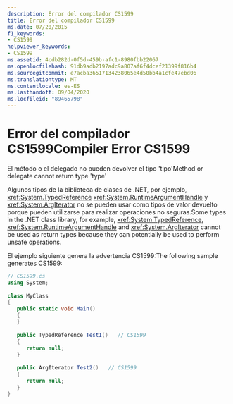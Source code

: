 ```yaml
---
description: Error del compilador CS1599
title: Error del compilador CS1599
ms.date: 07/20/2015
f1_keywords:
- CS1599
helpviewer_keywords:
- CS1599
ms.assetid: 4cdb282d-0f5d-459b-afc1-8980fbb22067
ms.openlocfilehash: 91db9adb2197adc9a807af6f4dcef21399f816b4
ms.sourcegitcommit: e7acba36517134238065e4d50bb4a1cfe47ebd06
ms.translationtype: MT
ms.contentlocale: es-ES
ms.lasthandoff: 09/04/2020
ms.locfileid: "89465798"
---
```

# <a name="compiler-error-cs1599"></a><span data-ttu-id="8567d-103">Error del compilador CS1599</span><span class="sxs-lookup"><span data-stu-id="8567d-103">Compiler Error CS1599</span></span>
<span data-ttu-id="8567d-104">El método o el delegado no pueden devolver el tipo 'tipo'</span><span class="sxs-lookup"><span data-stu-id="8567d-104">Method or delegate cannot return type 'type'</span></span>  
  
 <span data-ttu-id="8567d-105">Algunos tipos de la biblioteca de clases de .NET, por ejemplo, <xref:System.TypedReference> <xref:System.RuntimeArgumentHandle> y <xref:System.ArgIterator> no se pueden usar como tipos de valor devuelto porque pueden utilizarse para realizar operaciones no seguras.</span><span class="sxs-lookup"><span data-stu-id="8567d-105">Some types in the .NET class library, for example, <xref:System.TypedReference>, <xref:System.RuntimeArgumentHandle> and <xref:System.ArgIterator> cannot be used as return types because they can potentially be used to perform unsafe operations.</span></span>  
  
 <span data-ttu-id="8567d-106">El ejemplo siguiente genera la advertencia CS1599:</span><span class="sxs-lookup"><span data-stu-id="8567d-106">The following sample generates CS1599:</span></span>  
  
```csharp  
// CS1599.cs  
using System;  
  
class MyClass  
{  
   public static void Main()  
   {  
   }  
  
   public TypedReference Test1()   // CS1599  
   {  
      return null;  
   }  
  
   public ArgIterator Test2()   // CS1599  
   {  
      return null;  
   }  
}  
```
